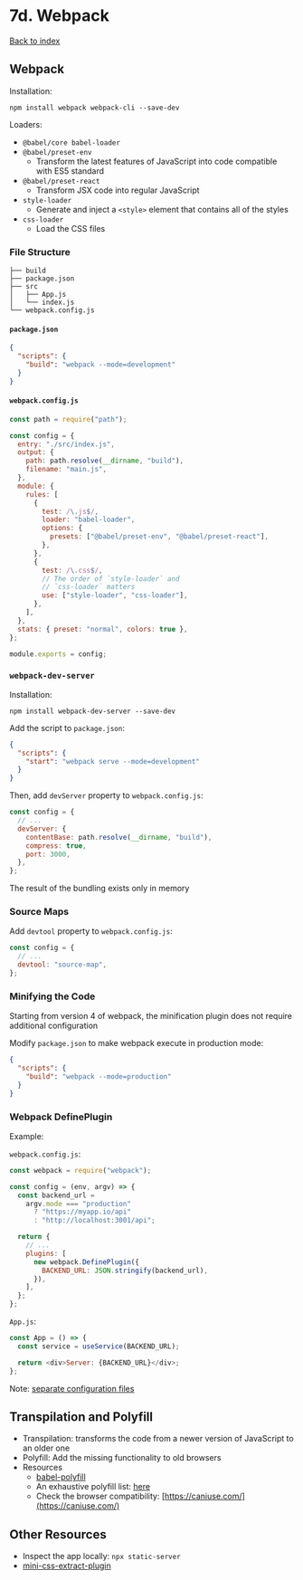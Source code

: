 # 7d. Webpack

[Back to index](../README.md)

## Webpack

Installation:

```shell
npm install webpack webpack-cli --save-dev
```

Loaders:

- `@babel/core babel-loader`
- `@babel/preset-env`
  - Transform the latest features of JavaScript into code compatible with ES5 standard
- `@babel/preset-react`
  - Transform JSX code into regular JavaScript
- `style-loader`
  - Generate and inject a `<style>` element that contains all of the styles
- `css-loader`
  - Load the CSS files

### File Structure

```plaintext
├── build
├── package.json
├── src
│   ├── App.js
│   └── index.js
└── webpack.config.js
```

#### `package.json`

```json
{
  "scripts": {
    "build": "webpack --mode=development"
  }
}
```

#### `webpack.config.js`

```js
const path = require("path");

const config = {
  entry: "./src/index.js",
  output: {
    path: path.resolve(__dirname, "build"),
    filename: "main.js",
  },
  module: {
    rules: [
      {
        test: /\.js$/,
        loader: "babel-loader",
        options: {
          presets: ["@babel/preset-env", "@babel/preset-react"],
        },
      },
      {
        test: /\.css$/,
        // The order of `style-loader` and
        // `css-loader` matters
        use: ["style-loader", "css-loader"],
      },
    ],
  },
  stats: { preset: "normal", colors: true },
};

module.exports = config;
```

### `webpack-dev-server`

Installation:

```shell
npm install webpack-dev-server --save-dev
```

Add the script to `package.json`:

```json
{
  "scripts": {
    "start": "webpack serve --mode=development"
  }
}
```

Then, add `devServer` property to `webpack.config.js`:

```js
const config = {
  // ...
  devServer: {
    contentBase: path.resolve(__dirname, "build"),
    compress: true,
    port: 3000,
  },
};
```

The result of the bundling exists only in memory

### Source Maps

Add `devtool` property to `webpack.config.js`:

```js
const config = {
  // ...
  devtool: "source-map",
};
```

### Minifying the Code

Starting from version 4 of webpack, the minification plugin does not require additional configuration

Modify `package.json` to make webpack execute in production mode:

```json
{
  "scripts": {
    "build": "webpack --mode=production"
  }
}
```

### Webpack DefinePlugin

Example:

`webpack.config.js`:

```js
const webpack = require("webpack");

const config = (env, argv) => {
  const backend_url =
    argv.mode === "production"
      ? "https://myapp.io/api"
      : "http://localhost:3001/api";

  return {
    // ...
    plugins: [
      new webpack.DefinePlugin({
        BACKEND_URL: JSON.stringify(backend_url),
      }),
    ],
  };
};
```

`App.js`:

```js
const App = () => {
  const service = useService(BACKEND_URL);

  return <div>Server: {BACKEND_URL}</div>;
};
```

Note: [separate configuration files](https://webpack.js.org/guides/production/)

## Transpilation and Polyfill

- Transpilation: transforms the code from a newer version of JavaScript to an older one
- Polyfill: Add the missing functionality to old browsers
- Resources
  - [babel-polyfill](https://babeljs.io/docs/en/babel-polyfill/)
  - An exhaustive polyfill list: [here](https://github.com/Modernizr/Modernizr/wiki/HTML5-Cross-browser-Polyfills)
  - Check the browser compatibility: [https://caniuse.com/](https://caniuse.com/)

## Other Resources

- Inspect the app locally: `npx static-server`
- [mini-css-extract-plugin](https://github.com/webpack-contrib/mini-css-extract-plugin)
